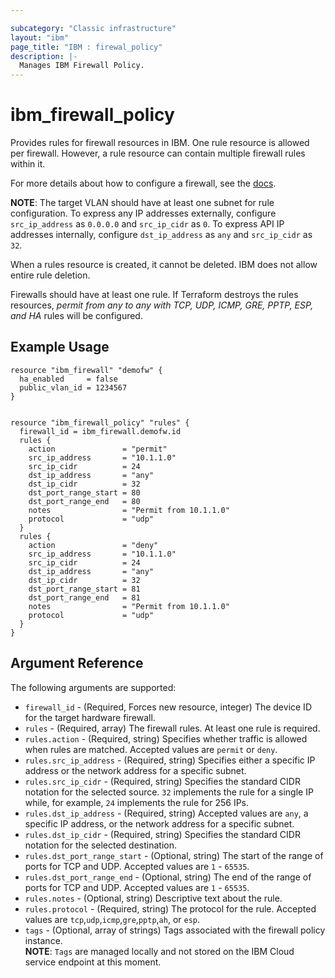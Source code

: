 ```yaml
---

subcategory: "Classic infrastructure"
layout: "ibm"
page_title: "IBM : firewal_policy"
description: |-
  Manages IBM Firewall Policy.
---
```


# ibm\_firewall_policy

Provides rules for firewall resources in IBM. One rule resource is allowed per firewall. However, a rule resource can contain multiple firewall rules within it.

For more details about how to configure a firewall, see the [docs](https://knowledgelayer.softlayer.com/procedure/configure-hardware-firewall-dedicated).  

**NOTE**: The target VLAN should have at least one subnet for rule configuration. To express any IP addresses externally, configure `src_ip_address` as `0.0.0.0` and `src_ip_cidr` as `0`. To express API IP addresses internally, configure `dst_ip_address` as `any` and `src_ip_cidr` as `32`.

When a rules resource is created, it cannot be deleted. IBM does not allow entire rule deletion.

Firewalls should have at least one rule. If Terraform destroys the rules resources, _permit from any to any with TCP, UDP, ICMP, GRE, PPTP, ESP, and HA_ rules will be configured.

## Example Usage

```hcl
resource "ibm_firewall" "demofw" {
  ha_enabled     = false
  public_vlan_id = 1234567
}


resource "ibm_firewall_policy" "rules" {
  firewall_id = ibm_firewall.demofw.id
  rules {
    action               = "permit"
    src_ip_address       = "10.1.1.0"
    src_ip_cidr          = 24
    dst_ip_address       = "any"
    dst_ip_cidr          = 32
    dst_port_range_start = 80
    dst_port_range_end   = 80
    notes                = "Permit from 10.1.1.0"
    protocol             = "udp"
  }
  rules {
    action               = "deny"
    src_ip_address       = "10.1.1.0"
    src_ip_cidr          = 24
    dst_ip_address       = "any"
    dst_ip_cidr          = 32
    dst_port_range_start = 81
    dst_port_range_end   = 81
    notes                = "Permit from 10.1.1.0"
    protocol             = "udp"
  }
}

```

## Argument Reference

The following arguments are supported:

* `firewall_id` - (Required, Forces new resource, integer) The device ID for the target hardware firewall.
* `rules` - (Required, array) The firewall rules. At least one rule is required.
* `rules.action` - (Required, string) Specifies whether traffic is allowed when rules are matched. Accepted values are `permit` or `deny`.
* `rules.src_ip_address` - (Required, string) Specifies either a specific IP address or the network address for a specific subnet.
* `rules.src_ip_cidr` - (Required, string) Specifies the standard CIDR notation for the selected source. `32` implements the rule for a single IP while, for example, `24` implements the rule for 256 IPs.
* `rules.dst_ip_address` - (Required, string) Accepted values are `any`, a specific IP address, or the network address for a specific subnet.
* `rules.dst_ip_cidr` - (Required, string) Specifies the standard CIDR notation for the selected destination.
* `rules.dst_port_range_start` - (Optional, string) The start of the range of ports for TCP and UDP. Accepted values are `1` - `65535`.
* `rules.dst_port_range_end` - (Optional, string) The end of the range of ports for TCP and UDP. Accepted values are `1` - `65535`.
* `rules.notes` - (Optional, string) Descriptive text about the rule.
* `rules.protocol` - (Required, string) The protocol for the rule. Accepted values are `tcp`,`udp`,`icmp`,`gre`,`pptp`,`ah`, or `esp`.
* `tags` - (Optional, array of strings) Tags associated with the firewall policy instance.  
  **NOTE**: `Tags` are managed locally and not stored on the IBM Cloud service endpoint at this moment.
